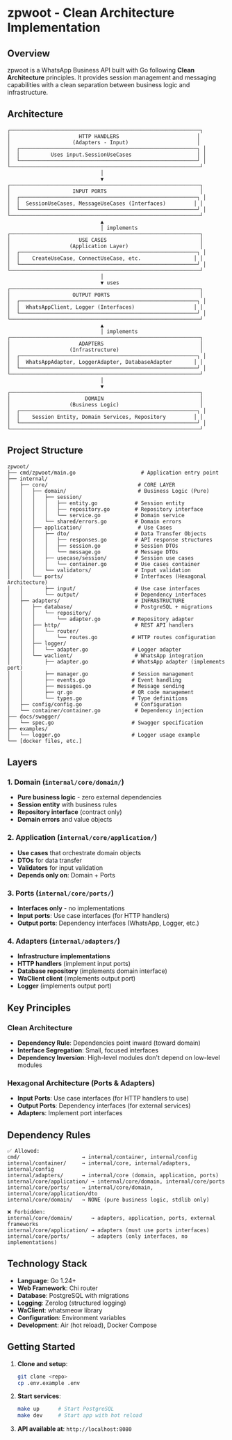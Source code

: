 # zpwoot - Clean Architecture Implementation

## Overview

zpwoot is a WhatsApp Business API built with Go following **Clean Architecture** principles. It provides session management and messaging capabilities with a clean separation between business logic and infrastructure.

## Architecture

```
┌─────────────────────────────────────────────────────────────┐
│                      HTTP HANDLERS                         │
│                    (Adapters - Input)                      │
│  ┌─────────────────────────────────────────────────────────┐ │
│  │          Uses input.SessionUseCases                     │ │
│  └─────────────────────────────────────────────────────────┘ │
└─────────────────────────────────────────────────────────────┘
                              │
                              ▼
┌─────────────────────────────────────────────────────────────┐
│                    INPUT PORTS                              │
│  ┌─────────────────────────────────────────────────────────┐ │
│  │  SessionUseCases, MessageUseCases (Interfaces)         │ │
│  └─────────────────────────────────────────────────────────┘ │
└─────────────────────────────────────────────────────────────┘
                              ▲
                              │ implements
┌─────────────────────────────────────────────────────────────┐
│                      USE CASES                              │
│                   (Application Layer)                       │
│  ┌─────────────────────────────────────────────────────────┐ │
│  │    CreateUseCase, ConnectUseCase, etc.                 │ │
│  └─────────────────────────────────────────────────────────┘ │
└─────────────────────────────────────────────────────────────┘
                              │
                              ▼ uses
┌─────────────────────────────────────────────────────────────┐
│                    OUTPUT PORTS                             │
│  ┌─────────────────────────────────────────────────────────┐ │
│  │  WhatsAppClient, Logger (Interfaces)                   │ │
│  └─────────────────────────────────────────────────────────┘ │
└─────────────────────────────────────────────────────────────┘
                              ▲
                              │ implements
┌─────────────────────────────────────────────────────────────┐
│                      ADAPTERS                               │
│                   (Infrastructure)                          │
│  ┌─────────────────────────────────────────────────────────┐ │
│  │  WhatsAppAdapter, LoggerAdapter, DatabaseAdapter       │ │
│  └─────────────────────────────────────────────────────────┘ │
└─────────────────────────────────────────────────────────────┘
                              │
                              ▼
┌─────────────────────────────────────────────────────────────┐
│                        DOMAIN                               │
│                   (Business Logic)                          │
│  ┌─────────────────────────────────────────────────────────┐ │
│  │    Session Entity, Domain Services, Repository         │ │
│  └─────────────────────────────────────────────────────────┘ │
└─────────────────────────────────────────────────────────────┘
```

## Project Structure

```
zpwoot/
├── cmd/zpwoot/main.go                     # Application entry point
├── internal/
│   ├── core/                             # CORE LAYER
│   │   ├── domain/                       # Business Logic (Pure)
│   │   │   ├── session/
│   │   │   │   ├── entity.go            # Session entity
│   │   │   │   ├── repository.go        # Repository interface
│   │   │   │   └── service.go           # Domain service
│   │   │   └── shared/errors.go         # Domain errors
│   │   ├── application/                  # Use Cases
│   │   │   ├── dto/                     # Data Transfer Objects
│   │   │   │   ├── responses.go         # API response structures
│   │   │   │   ├── session.go           # Session DTOs
│   │   │   │   └── message.go           # Message DTOs
│   │   │   ├── usecase/session/         # Session use cases
│   │   │   │   └── container.go         # Use cases container
│   │   │   └── validators/              # Input validation
│   │   └── ports/                       # Interfaces (Hexagonal Architecture)
│   │       ├── input/                   # Use case interfaces
│   │       └── output/                  # Dependency interfaces
│   ├── adapters/                        # INFRASTRUCTURE
│   │   ├── database/                    # PostgreSQL + migrations
│   │   │   └── repository/
│   │   │       └── adapter.go          # Repository adapter
│   │   ├── http/                        # REST API handlers
│   │   │   └── router/
│   │   │       └── routes.go           # HTTP routes configuration
│   │   ├── logger/
│   │   │   └── adapter.go              # Logger adapter
│   │   └── waclient/                    # WhatsApp integration
│   │       ├── adapter.go              # WhatsApp adapter (implements port)
│   │       ├── manager.go              # Session management
│   │       ├── events.go               # Event handling
│   │       ├── messages.go             # Message sending
│   │       ├── qr.go                   # QR code management
│   │       └── types.go                # Type definitions
│   ├── config/config.go                 # Configuration
│   └── container/container.go           # Dependency injection
├── docs/swagger/
│   └── spec.go                         # Swagger specification
├── examples/
│   └── logger.go                       # Logger usage example
└── [docker files, etc.]
```

## Layers

### 1. Domain (`internal/core/domain/`)
- **Pure business logic** - zero external dependencies
- **Session entity** with business rules
- **Repository interface** (contract only)
- **Domain errors** and value objects

### 2. Application (`internal/core/application/`)
- **Use cases** that orchestrate domain objects
- **DTOs** for data transfer
- **Validators** for input validation
- **Depends only on**: Domain + Ports

### 3. Ports (`internal/core/ports/`)
- **Interfaces only** - no implementations
- **Input ports**: Use case interfaces (for HTTP handlers)
- **Output ports**: Dependency interfaces (WhatsApp, Logger, etc.)

### 4. Adapters (`internal/adapters/`)
- **Infrastructure implementations**
- **HTTP handlers** (implement input ports)
- **Database repository** (implements domain interface)
- **WaClient client** (implements output port)
- **Logger** (implements output port)

## Key Principles

### Clean Architecture
- **Dependency Rule**: Dependencies point inward (toward domain)
- **Interface Segregation**: Small, focused interfaces
- **Dependency Inversion**: High-level modules don't depend on low-level modules

### Hexagonal Architecture (Ports & Adapters)
- **Input Ports**: Use case interfaces (for HTTP handlers to use)
- **Output Ports**: Dependency interfaces (for external services)
- **Adapters**: Implement port interfaces

## Dependency Rules

```
✅ Allowed:
cmd/                    → internal/container, internal/config
internal/container/     → internal/core, internal/adapters, internal/config
internal/adapters/      → internal/core (domain, application, ports)
internal/core/application/ → internal/core/domain, internal/core/ports
internal/core/ports/    → internal/core/domain, internal/core/application/dto
internal/core/domain/   → NONE (pure business logic, stdlib only)

❌ Forbidden:
internal/core/domain/      → adapters, application, ports, external frameworks
internal/core/application/ → adapters (must use ports interfaces)
internal/core/ports/       → adapters (only interfaces, no implementations)
```

## Technology Stack

- **Language**: Go 1.24+
- **Web Framework**: Chi router
- **Database**: PostgreSQL with migrations
- **Logging**: Zerolog (structured logging)
- **WaClient**: whatsmeow library
- **Configuration**: Environment variables
- **Development**: Air (hot reload), Docker Compose

## Getting Started

1. **Clone and setup**:
   ```bash
   git clone <repo>
   cp .env.example .env
   ```

2. **Start services**:
   ```bash
   make up      # Start PostgreSQL
   make dev     # Start app with hot reload
   ```

3. **API available at**: `http://localhost:8080`